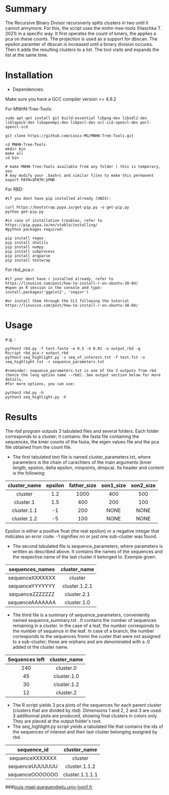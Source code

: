 # Summary

The Recursive Binary Divisor recursiverly splits clusters in two until it cannot annymore. For this, the  script uses the mnhn-tree-tools (Haschka T. 2021) in a specific way. It first operates the count of kmers, the applies a pca on these counts. The projection is used as a support for dbscan. The epsilon paramter of dbscan is increased until a binary division occures. Then it adds the resulting clusters to a list. The tool visits and expands the list at the same time.  
# Installation

* Dependencies:

Make sure you have a GCC compiler version >= 4.9.2

For MNHN-Tree-Tools:

```
sudo apt-get install git build-essential libpng-dev libsdl2-dev liblapack-dev libopenmpi-dev libpocl-dev ocl-icd-opencl-dev pocl-opencl-icd

git clone https://github.com/Louis-MG/MNHN-Tree-Tools.git

cd MNHN-Tree-Tools
mkdir bin
make all
cd bin

# make MNHN-Tree-Tools available from any folder ( this is temporary, you
# may modify your .bashrc and similar files to make this permanent
export PATH=$PATH:$PWD
```

For RBD:

```
#if you dont have pip installed already (UNIX):

curl https://bootstrap.pypa.io/get-pip.py -o get-pip.py
python get-pip.py 

#in case of installation troubles, refer to https://pip.pypa.io/en/stable/installing/
#python packages required:

pip install regex
pip install shutils
pip install numpy
pip install subprocess
pip install argparse
pip install textwrap

```

For rbd_pca.r:

```
#if your dont have r installed already, refer to https://linuxize.com/post/how-to-install-r-on-ubuntu-20-04/
#open an R session in the console and type:
install.packages('ggplot2', 'seqinr')

#or install them through the CLI following the tutorial https://linuxize.com/post/how-to-install-r-on-ubuntu-18-04/

```

# Usage

e.g. :
``` 
python3 rbd.py -f test.fasta -e 0.5 -d 0.01 -o output_rbd -g
Rscript rbd_pca.r output_rbd
python3 seq_highlight.py -s seq_of_interest.txt -f test.fst -o seq_highlight.txt -r sequence_parameters.txt

#reminder: sequence_parameters.txt is one of the 3 outputs from rbd (hence the long option name --rbd). See output section below for more details. 
#for more options, you can use:

python3 rbd.py -h
python3 seq_highlight.py -h 
```

# Results

The rbd program outputs 3 tabulated files and several folders. Each folder corresponds to a cluster; it contains: the fasta file 
containing the sequences, the kmer counts of the fasta, the eigen values file and the pca file obtained from the count file. 

* The first tabulated text file is named cluster_parameters.txt, where parameters is the chain of carachters of the main arguments (kmer length, 
epsilon, delta epsilon, minpoints, dimpca). Its header and content is the following:

|cluster_name|epsilon|father_size|son1_size|son2_size|
|:----------:|:-----:|:---------:|:-------:|:-------:|
|cluster|1.2|1000|400|500|
|cluster.1|1.5|400|200|100|	
|cluster.1.1|-1|200|NONE|NONE|
|cluster.1.2|-5|100|NONE|NONE|

Epsilon  is either a positive float (the real epsilon) or a negative integer that indicates an error code: -1 signifies no or just one sub-cluster was found.
 
* The second tabulated file is sequence_parameters, where parameters is written as described above. It contains the names of the 
sequences and the respective name of the last cluster it belonged to. Exemple given:

|sequences_names|cluster_name|
|:-------------:|:-----:|
|sequenceXXXXXXX|cluster|
|sequenceYYYYYYY|cluster.1.2.1|
|sequenceZZZZZZZ|cluster.2.1|
|sequenceAAAAAAA|cluster.1.0|

* The third file is a summary of sequence_parameters, conveniently named sequence_summary.txt . It contains the number of sequences 
remaining in a cluster. In the case of a leaf, the number corresponds to the number of sequence in the leaf. In case of a branch, the 
number corresponds to the sequences fromn the custer that were not assigned to a sub-cluster; these are orphans and are denominated with a .0 added ot the cluster name.  

|Sequences left|cluster_name|
|:-:|:--------:|
|240|cluster.0|
|45|cluster.1.0|
|30|cluster.1.2|
|12|cluster.2|

* The R script yields 3 pca plots of the sequences for each parent cluster (clusters that are divided by rbd). Dimensions 1 and 2, 2 and 3 are used. 3 additionnal plots are produced, showing final clusters in colors only. They are placed at the output folder's root. 
* The seq_highlight.py script yields a tabulated file that contains the ids of the sequences of interest and their last cluster belonging assigned by rbd.

|sequence_id|cluster_name|
|:---------:|:----------:|
|sequenceXXXXXXX|cluster|
|sequenceUUUUUUU|cluster.1.1.2|
|sequenceOOOOOOO|cluster.1.1.1.1|


###louis-mael.gueguen@etu.univ-lyon1.fr
